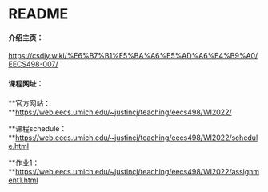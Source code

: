# README

#### 介绍主页：

https://csdiy.wiki/%E6%B7%B1%E5%BA%A6%E5%AD%A6%E4%B9%A0/EECS498-007/

#### 课程网址：

**官方网站：**https://web.eecs.umich.edu/~justincj/teaching/eecs498/WI2022/

**课程schedule：**https://web.eecs.umich.edu/~justincj/teaching/eecs498/WI2022/schedule.html

**作业1：**https://web.eecs.umich.edu/~justincj/teaching/eecs498/WI2022/assignment1.html